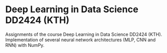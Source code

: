 # Deep Learning in Data Science DD2424 (KTH)

Assignments of the course Deep Learning in Data Science DD2424 (KTH).
Implementation of several neural network architectures (MLP, CNN and RNN) with NumPy.
